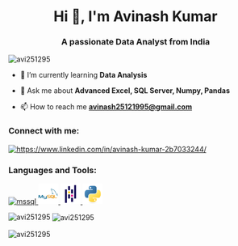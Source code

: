 <h1 align="center">Hi 👋, I'm Avinash Kumar</h1>
<h3 align="center">A passionate Data Analyst from India</h3>

<p align="left"> <img src="https://komarev.com/ghpvc/?username=avi251295&label=Profile%20views&color=0e75b6&style=flat" alt="avi251295" /> </p>

- 🌱 I’m currently learning **Data Analysis**

- 💬 Ask me about **Advanced Excel, SQL Server, Numpy, Pandas**

- 📫 How to reach me **avinash25121995@gmail.com**

<h3 align="left">Connect with me:</h3>
<p align="left">
<a href="https://linkedin.com/in/https://www.linkedin.com/in/avinash-kumar-2b7033244/" target="blank"><img align="center" src="https://raw.githubusercontent.com/rahuldkjain/github-profile-readme-generator/master/src/images/icons/Social/linked-in-alt.svg" alt="https://www.linkedin.com/in/avinash-kumar-2b7033244/" height="30" width="40" /></a>
</p>

<h3 align="left">Languages and Tools:</h3>
<p align="left"> <a href="https://www.microsoft.com/en-us/sql-server" target="_blank" rel="noreferrer"> <img src="https://www.svgrepo.com/show/303229/microsoft-sql-server-logo.svg" alt="mssql" width="40" height="40"/> </a> <a href="https://www.mysql.com/" target="_blank" rel="noreferrer"> <img src="https://raw.githubusercontent.com/devicons/devicon/master/icons/mysql/mysql-original-wordmark.svg" alt="mysql" width="40" height="40"/> </a> <a href="https://pandas.pydata.org/" target="_blank" rel="noreferrer"> <img src="https://raw.githubusercontent.com/devicons/devicon/2ae2a900d2f041da66e950e4d48052658d850630/icons/pandas/pandas-original.svg" alt="pandas" width="40" height="40"/> </a> <a href="https://www.python.org" target="_blank" rel="noreferrer"> <img src="https://raw.githubusercontent.com/devicons/devicon/master/icons/python/python-original.svg" alt="python" width="40" height="40"/> </a> </p>

<p><img align="left" src="https://github-readme-stats.vercel.app/api/top-langs?username=avi251295&show_icons=true&locale=en&layout=compact" alt="avi251295" /></p>

<p>&nbsp;<img align="center" src="https://github-readme-stats.vercel.app/api?username=avi251295&show_icons=true&locale=en" alt="avi251295" /></p>

<p><img align="center" src="https://github-readme-streak-stats.herokuapp.com/?user=avi251295&" alt="avi251295" /></p>
